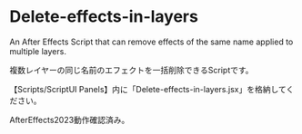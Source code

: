 # Delete-effects-in-layers
An After Effects Script that can remove effects of the same name applied to multiple layers.

複数レイヤーの同じ名前のエフェクトを一括削除できるScriptです。

【Scripts/ScriptUI Panels】内に「Delete-effects-in-layers.jsx」を格納してください。

AfterEffects2023動作確認済み。
